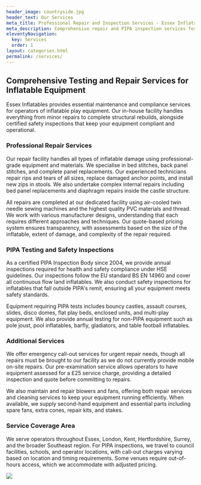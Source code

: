 ```yaml
---
header_image: countryside.jpg
header_text: Our Services
meta_title: Professional Repair and Inspection Services - Essex Inflatables
meta_description: Comprehensive repair and PIPA inspection services for inflatable play equipment. In-house repairs, annual safety inspections, and emergency support across Essex and Southeast England.
eleventyNavigation:
  key: Services
  order: 1
layout: categories.html
permalink: /services/
---
```


## Comprehensive Testing and Repair Services for Inflatable Equipment

Essex Inflatables provides essential maintenance and compliance services for operators of inflatable play equipment. Our in-house facility handles everything from minor repairs to complete structural rebuilds, alongside certified safety inspections that keep your equipment compliant and operational.

### Professional Repair Services

Our repair facility handles all types of inflatable damage using professional-grade equipment and materials. We specialise in bed stitches, back panel stitches, and complete panel replacements. Our experienced technicians repair rips and tears of all sizes, replace damaged anchor points, and install new zips in stools. We also undertake complex internal repairs including bed panel replacements and diaphragm repairs inside the castle structure.

All repairs are completed at our dedicated facility using air-cooled twin needle sewing machines and the highest quality PVC materials and thread. We work with various manufacturer designs, understanding that each requires different approaches and techniques. Our quote-based pricing system ensures transparency, with assessments based on the size of the inflatable, extent of damage, and complexity of the repair required.

### PIPA Testing and Safety Inspections

As a certified PIPA Inspection Body since 2004, we provide annual inspections required for health and safety compliance under HSE guidelines. Our inspections follow the EU standard BS EN 14960 and cover all continuous flow land inflatables. We also conduct safety inspections for inflatables that fall outside PIPA's remit, ensuring all your equipment meets safety standards.

Equipment requiring PIPA tests includes bouncy castles, assault courses, slides, disco domes, flat play beds, enclosed units, and multi-play equipment. We also provide annual testing for non-PIPA equipment such as pole joust, pool inflatables, barfly, gladiators, and table football inflatables.

### Additional Services

We offer emergency call-out services for urgent repair needs, though all repairs must be brought to our facility as we do not currently provide mobile on-site repairs. Our pre-examination service allows operators to have equipment assessed for a £25 service charge, providing a detailed inspection and quote before committing to repairs.

We also maintain and repair blowers and fans, offering both repair services and cleaning services to keep your equipment running efficiently. When available, we supply second-hand equipment and essential parts including spare fans, extra cones, repair kits, and stakes.

### Service Coverage Area

We serve operators throughout Essex, London, Kent, Hertfordshire, Surrey, and the broader Southeast region. For PIPA inspections, we travel to council facilities, schools, and operator locations, with call-out charges varying based on location and timing requirements. Some venues require out-of-hours access, which we accommodate with adjusted pricing.

![](/images/dad3.jpg)
